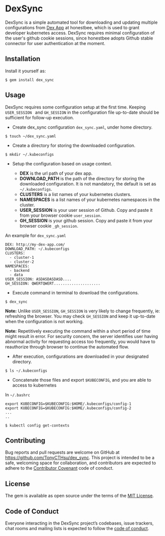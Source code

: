 # DexSync

DexSync is a simple automated tool for downloading and updating multiple configurations from [Dex App](https://github.com/honestbee/dex-app) at honestbee, which is used to grant developer kubernetes access. DexSync requires minimal configuration of the user's github cookie sessions, since honestbee adopts Github stable connector for user authentication at the moment.

## Installation

Install it yourself as:

    $ gem install dex_sync

## Usage

DexSync requires some configuration setup at the first time. Keeping `USER_SESSION ` and `GH_SESSION` in the configuration file up-to-date should be sufficient for follow-up execution.

* Create dex_sync configuration `dex_sync.yaml`, under home directory.

```
$ touch ~/dex_sync.yaml
```

* Create a directory for storing the downloaded configuration.

```
$ mkdir ~/.kubeconfigs
```

* Setup the configuration based on usage context.

	* **DEX** is the url path of your dex app.
	* **DOWNLOAD_PATH** is the path of the directory for storing the downloaded configuration. It is not mandatory, the default is set as `~/.kubeconfigs`.
	* **CLUSTERS** is a list names of your kubernetes clusters.
	* **NAMESPACES** is a list names of your kubernetes namespaces in the cluster.
	* **USER_SESSION** is your user session of Github. Copy and paste it from your browser cookie `user_session`.
	* **GH_SESSION** is your github session. Copy and paste it from your browser cookie `_gh_session`.

An example for `dex_sync.yaml`

```
DEX: http://my-dex-app.com/
DOWNLOAD_PATH: ~/.kubeconfigs
CLUSTERS:
  - cluster-1
  - cluster-2
NAMESPACES:
  - backend
  - data
USER_SESSION: ASDASDASDASD....
GH_SESSION: QWERTQWERT.....................
```

* Execute command in terminal to download the configurations.

```
$ dex_sync
```

**Note:** Unlike `USER_SESSION`, `GH_SESSION` is very likely to change frequently, ie: refreshing the browser. You may check `GH_SESSION` and keep it up-to-date when the configuration is not working.

**Note:** Repetitively executing the command within a short period of time might result in error. For security concern, the server identifies user having abnormal activity for requesting access too frequently, you would have to reauthorize through browser to continue the automated flow.


* After execution, configurations are downloaded in your designated directory. 

```
$ ls ~/.kubeconfigs
```

* Concatenate those files and export `$KUBECONFIG`, and you are able to access to kubernetes

In `~/.bashrc`

```
export KUBECONFIG=$KUBECONFIG:$HOME/.kubeconfigs/config-1
export KUBECONFIG=$KUBECONFIG:$HOME/.kubeconfigs/config-2
...
..
```

```
$ kubectl config get-contexts
```

## Contributing

Bug reports and pull requests are welcome on GitHub at https://github.com/TonyCTHsu/dex_sync. This project is intended to be a safe, welcoming space for collaboration, and contributors are expected to adhere to the [Contributor Covenant](http://contributor-covenant.org) code of conduct.

## License

The gem is available as open source under the terms of the [MIT License](https://opensource.org/licenses/MIT).

## Code of Conduct

Everyone interacting in the DexSync project’s codebases, issue trackers, chat rooms and mailing lists is expected to follow the [code of conduct](https://github.com/TonyCTHsu/dex_sync/blob/master/CODE_OF_CONDUCT.md).
